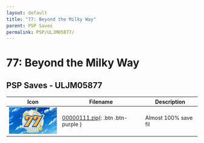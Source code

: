 ```yaml
---
layout: default
title: "77: Beyond the Milky Way"
parent: PSP Saves
permalink: PSP/ULJM05877/
---
```

# 77: Beyond the Milky Way

## PSP Saves - ULJM05877

| Icon | Filename | Description |
|------|----------|-------------|
| ![77: Beyond the Milky Way](ICON0.PNG) | [00000111.zip](00000111.zip){: .btn .btn-purple } | Almost 100% save fil |
